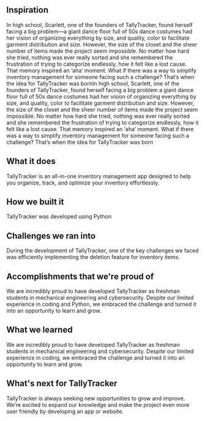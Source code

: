 ## **Inspiration**
In high school, Scarlett, one of the founders of TallyTracker, found herself facing a big problem—a giant dance floor full of 50s dance costumes had her vision of organizing everything by size, and quality, color to facilitate garment distribution and size. However, the size of the closet and the sheer number of items made the project seem impossible. No matter how hard she tried, nothing was ever really sorted and she remembered the frustration of trying to categorize endlessly, how it felt like a lost cause. That memory inspired an ‘aha’ moment. What if there was a way to simplify inventory management for someone facing such a challenge? That’s when the idea for TallyTracker was bornIn high school, Scarlett, one of the founders of TallyTracker, found herself facing a big problem a giant dance floor full of 50s dance costumes had her vision of organizing everything by size, and quality, color to facilitate garment distribution and size. However, the size of the closet and the sheer number of items made the project seem impossible. No matter how hard she tried, nothing was ever really sorted and she remembered the frustration of trying to categorize endlessly, how it felt like a lost cause. That memory inspired an ‘aha’ moment. What if there was a way to simplify inventory management for someone facing such a challenge? That’s when the idea for TallyTracker was born

## What it does
TallyTracker is an all-in-one inventory management app designed to help you organize, track, and optimize your inventory effortlessly. 

## How we built it
TallyTracker was developed using Python 

## Challenges we ran into
During the development of TallyTracker, one of the key challenges we faced was efficiently implementing the deletion feature for inventory items.

## Accomplishments that we're proud of
We are incredibly proud to have developed TallyTracker as freshman students in mechanical engineering and cybersecurity. Despite our limited experience in coding and Python, we embraced the challenge and turned it into an opportunity to learn and grow.

## What we learned
We are incredibly proud to have developed TallyTracker as freshman students in mechanical engineering and cybersecurity. Despite our limited experience in coding, we embraced the challenge and turned it into an opportunity to learn and grow.

## What's next for TallyTracker
TallyTracker is always seeking new opportunities to grow and improve. We’re excited to expand our knowledge and make the project even more user friendly by developing an app or website.
